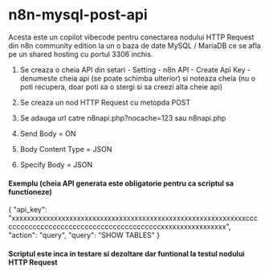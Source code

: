 # n8n-mysql-post-api
Acesta este un copilot vibecode pentru conectarea nodului HTTP Request din n8n community edition la un o baza de date MySQL / MariaDB ce se afla pe un shared hosting cu portul 3306 inchis.

1. Se creaza o cheia API din setari - Setting - n8n API - Create Api Key - denumeste cheia api (se poate schimba ulterior) si noteaza cheia (nu o poti recupera, doar poti sa o stergi si sa creezi alta cheie api)

2. Se creaza un nod HTTP Request cu metopda POST

3. Se adauga url catre n8napi.php?nocache=123 sau n8napi.php

4. Send Body = ON

5. Body Content Type = JSON

6. Specify Body = JSON

#### Exemplu (cheia API generata este obligatorie pentru ca scriptul sa functioneze)
{
  "api_key": "xxxxxxxxxxxxxxxxxxxxxxxxxxxxxxxxxxxxxxxxxxxxxxxxxxxxxxxxxxxxxcccccccccccccccccccccccccccccccccccccccccxxxxxxxxxxxxxxxxx",
  "action": "query",
  "query": "SHOW TABLES"
}

#### Scriptul este inca in testare si dezoltare dar funtional la testul nodului HTTP Request
